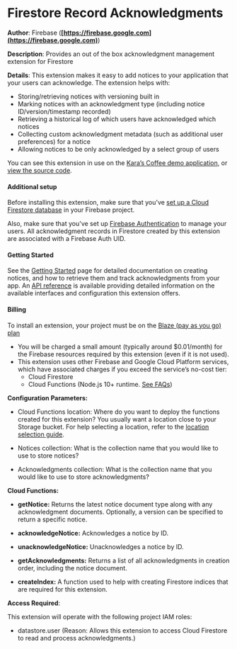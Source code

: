 # Firestore Record Acknowledgments

**Author**: Firebase (**[https://firebase.google.com](https://firebase.google.com)**)

**Description**: Provides an out of the box acknowledgment management extension for Firestore

**Details**: This extension makes it easy to add notices to your application that your users can acknowledge. The extension helps with:

- Storing/retrieving notices with versioning built in
- Marking notices with an acknowledgment type (including notice ID/version/timestamp recorded)
- Retrieving a historical log of which users have acknowledged which notices
- Collecting custom acknowledgment metadata (such as additional user preferences) for a notice
- Allowing notices to be only acknowledged by a select group of users

You can see this extension in use on the [Kara’s Coffee demo application](https://karas-coffee.web.app/), or [view the source code](https://github.com/FirebaseExtended/karas-coffee).

#### Additional setup

Before installing this extension, make sure that you've [set up a Cloud Firestore database](https://firebase.google.com/docs/firestore/quickstart) in your Firebase project.

Also, make sure that you've set up [Firebase Authentication](https://firebase.google.com/docs/auth) to manage your users. All acknowledgment records in Firestore created by this extension are associated with a Firebase Auth UID.

#### Getting Started

See the [Getting Started](https://extensions.invertase.dev/record-user-acknowledgments) page for detailed documentation on creating notices, and how to retrieve them and track acknowledgments from your app. An [API reference](https://extensions.invertase.dev/record-user-acknowledgments/reference) is available providing detailed information on the available interfaces and configuration this extension offers.

#### Billing

To install an extension, your project must be on the [Blaze (pay as you go) plan](https://firebase.google.com/pricing)

- You will be charged a small amount (typically around $0.01/month) for the Firebase resources required by this extension (even if it is not used).
- This extension uses other Firebase and Google Cloud Platform services, which have associated charges if you exceed the service’s no-cost tier:
  - Cloud Firestore
  - Cloud Functions (Node.js 10+ runtime. [See FAQs](https://firebase.google.com/support/faq#extensions-pricing))

**Configuration Parameters:**

- Cloud Functions location: Where do you want to deploy the functions created for this extension? You usually want a location close to your Storage bucket. For help selecting a location, refer to the [location selection guide](https://firebase.google.com/docs/functions/locations).

- Notices collection: What is the collection name that you would like to use to store notices?

- Acknowledgments collection: What is the collection name that you would like to use to store acknowledgments?

**Cloud Functions:**

- **getNotice:** Returns the latest notice document type along with any acknowledgment documents. Optionally, a version can be specified to return a specific notice.

- **acknowledgeNotice:** Acknowledges a notice by ID.

- **unacknowledgeNotice:** Unacknowledges a notice by ID.

- **getAcknowledgments:** Returns a list of all acknowledgments in creation order, including the notice document.

- **createIndex:** A function used to help with creating Firestore indices that are required for this extension.

**Access Required**:

This extension will operate with the following project IAM roles:

- datastore.user (Reason: Allows this extension to access Cloud Firestore to read and process acknowledgments.)
